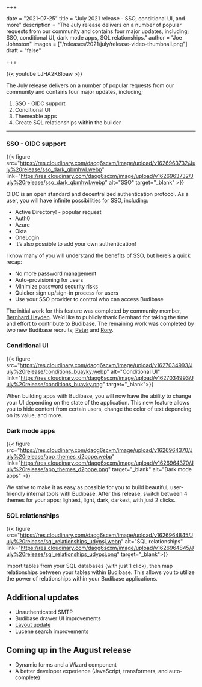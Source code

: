 +++

date = "2021-07-25"
title = "July 2021 release - SSO, conditional UI, and more"
description = "The July release delivers on a number of popular requests from our community and contains four major updates, including; SSO, conditional UI, dark mode apps, SQL relationships."
author = "Joe Johnston"
images = ["/releases/2021/july/release-video-thumbnail.png"]
draft = "false"

+++

 {{< youtube LJHA2K8loaw >}}

The July release delivers on a number of popular requests from our community and contains four major updates, including;

1. SSO - OIDC support
2. Conditional UI
3. Themeable apps
4. Create SQL relationships within the builder

---

### SSO - OIDC support

{{< figure src="https://res.cloudinary.com/daog6scxm/image/upload/v1626963732/July%20release/sso_dark_qbmhwl.webp" link="https://res.cloudinary.com/daog6scxm/image/upload/v1626963732/July%20release/sso_dark_qbmhwl.webp" alt="SSO" target="_blank" >}}

OIDC is an open standard and decentralized authentication protocol. As a user, you will have infinite possibilities for SSO, including:

- Active Directory! - popular request
- Auth0
- Azure
- Okta
- OneLogin
- It’s also possible to add your own authentication! 

I know many of you will understand the benefits of SSO, but here’s a quick recap:

- No more password management
- Auto-provisioning for users
- Minimize password security risks
- Quicker sign up/sign-in process for users
- Use your SSO provider to control who can access Budibase

The initial work for this feature was completed by community member, [Bernhard Hayden](https://github.com/burnoutberni). We’d like to publicly thank Bernhard for taking the time and effort to contribute to Budibase. The remaining work was completed by two new Budibase recruits; [Peter](https://github.com/PClmnt) and [Rory](https://github.com/Rory-Powell).

### Conditional UI

{{< figure src="https://res.cloudinary.com/daog6scxm/image/upload/v1627034993/July%20release/conditions_buayky.webp" alt="Conditional UI" link="https://res.cloudinary.com/daog6scxm/image/upload/v1627034993/July%20release/conditions_buayky.png" target="_blank">}}

When building apps with Budibase, you will now have the ability to change your UI depending on the state of the application. This new feature allows you to hide content from certain users, change the color of text depending on its value, and more.

### Dark mode apps 

{{< figure src="https://res.cloudinary.com/daog6scxm/image/upload/v1626964370/July%20release/app_themes_d2pope.webp" link="https://res.cloudinary.com/daog6scxm/image/upload/v1626964370/July%20release/app_themes_d2pope.png" target="_blank" alt="Dark mode apps" >}}

We strive to make it as easy as possible for you to build beautiful, user-friendly internal tools with Budibase. After this release, switch between 4 themes for your apps; lightest, light, dark, darkest, with just 2 clicks.

### SQL relationships

{{< figure src="https://res.cloudinary.com/daog6scxm/image/upload/v1626964845/July%20release/sql_relationships_udypsj.webp" alt="SQL relationships" link="https://res.cloudinary.com/daog6scxm/image/upload/v1626964845/July%20release/sql_relationships_udypsj.png" target="_blank">}}

Import tables from your SQL databases (with just 1 click), then map relationships between your tables within Budibase. This allows you to utilize the power of relationships within your Budibase applications. 

## Additional updates

- Unauthenticated SMTP
- Budibase drawer UI improvements
- [Layout update](https://github.com/Budibase/budibase/pull/1969)
- Lucene search improvements

## Coming up in the August release

- Dynamic forms and a Wizard component
- A better developer experience (JavaScript, transformers, and auto-complete)

